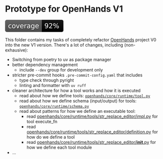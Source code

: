 # Prototype for OpenHands V1

[![Coverage](docs/assets/coverage.svg)](./docs/assets/coverage.svg)

This folder contains my tasks of completely refactor [OpenHands](https://github.com/All-Hands-AI/OpenHands) project V0 into the new V1 version. There's a lot of changes, including (non-exhausive):

- Switching from poetry to uv as package manager
- better dependency management
  - include `--dev` group for development only
- stricter pre-commit hooks `.pre-commit-config.yaml` that includes
  - type check through pyright
  - linting and formatter with `uv ruff`
- cleaner architecture for how a tool works and how it is executed
  - read about how we define tools: [`openhands/core/runtime/tool.py`](openhands/core/runtime/tool.py)
  - read about how we define schema (input/output) for tools: [`openhands/core/runtime/schema.py`](openhands/core/runtime/schema.py)
  - read about patterns for how we define an executable tool:
    - read [openhands/core/runtime/tools/str_replace_editor/impl.py](openhands/core/runtime/tools/str_replace_editor/impl.py) for tool execute_fn
    - read [openhands/core/runtime/tools/str_replace_editor/definition.py](openhands/core/runtime/tools/str_replace_editor/definition.py) for how do we define a tool
    - read [openhands/core/runtime/tools/str_replace_editor/__init__.py](openhands/core/runtime/tools/str_replace_editor/__init__.py) for how we define each tool module
- ...
